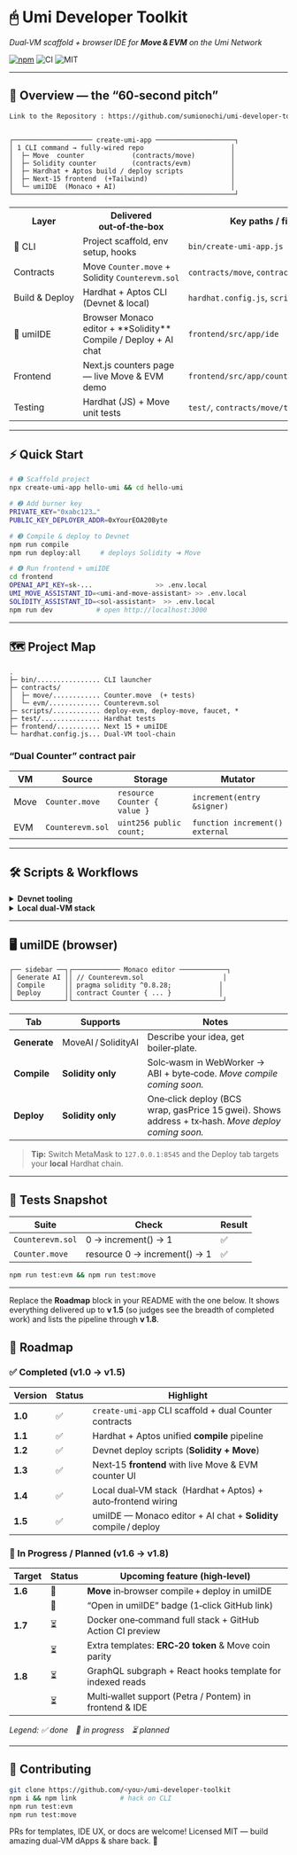 # 🖰 Umi Developer Toolkit

_Dual‑VM scaffold + browser IDE for **Move & EVM** on the Umi Network_

[![npm](https://img.shields.io/npm/v/create-umi-app?color=cb3837&label=npm)](https://www.npmjs.com/package/create-umi-app)
![CI](https://img.shields.io/badge/tests-passing-brightgreen.svg)
![MIT](https://img.shields.io/badge/license-MIT-blue.svg)

---

## 🚦 Overview — the “60‑second pitch”

```bash
Link to the Repository : https://github.com/sumionochi/umi-developer-toolkit
```

```

┌──────────────────── create-umi-app ────────────────────┐
│ 1 CLI command → fully‑wired repo                      │
│  ├─ Move  counter            (contracts/move)         │
│  ├─ Solidity counter         (contracts/evm)          │
│  ├─ Hardhat + Aptos build / deploy scripts            │
│  ├─ Next‑15 frontend  (+Tailwind)                     │
│  └─ umiIDE  (Monaco + AI)                             │
└────────────────────────────────────────────────────────┘

```

<table>
<tr><th>Layer</th><th>Delivered out‑of‑the‑box</th><th>Key paths / files</th></tr>
<tr><td>🔹 CLI</td><td>Project scaffold, env setup, hooks</td><td><code>bin/create-umi-app.js</code></td></tr>
<tr><td>Contracts</td><td>Move <code>Counter.move</code> + Solidity <code>Counterevm.sol</code></td><td><code>contracts/move</code>, <code>contracts/evm</code></td></tr>
<tr><td>Build & Deploy</td><td>Hardhat + Aptos CLI (Devnet & local)</td><td><code>hardhat.config.js</code>, <code>scripts/*</code></td></tr>
<tr><td>🔹 umiIDE</td><td>Browser Monaco editor + **Solidity** Compile / Deploy + AI chat</td><td><code>frontend/src/app/ide</code></td></tr>
<tr><td>Frontend</td><td>Next.js counters page — live Move & EVM demo</td><td><code>frontend/src/app/counters/page.tsx</code></td></tr>
<tr><td>Testing</td><td>Hardhat (JS) + Move unit tests</td><td><code>test/</code>, <code>contracts/move/tests</code></td></tr>
</table>

---

## ⚡ Quick Start

```bash
# ➊ Scaffold project
npx create-umi-app hello-umi && cd hello-umi

# ➋ Add burner key
PRIVATE_KEY="0xabc123…"
PUBLIC_KEY_DEPLOYER_ADDR=0xYourEOA20Byte

# ➌ Compile & deploy to Devnet
npm run compile
npm run deploy:all     # deploys Solidity ➜ Move

# ➍ Run frontend + umiIDE
cd frontend
OPENAI_API_KEY=sk-...                >> .env.local
UMI_MOVE_ASSISTANT_ID=<umi-and-move‑assistant> >> .env.local
SOLIDITY_ASSISTANT_ID=<sol‑assistant>  >> .env.local
npm run dev           # open http://localhost:3000

```

---

## 🗺️ Project Map

```
.
├─ bin/................ CLI launcher
├─ contracts/
│  ├─ move/............ Counter.move  (+ tests)
│  └─ evm/............. Counterevm.sol
├─ scripts/............ deploy‑evm, deploy‑move, faucet, *
├─ test/............... Hardhat tests
├─ frontend/........... Next 15 + umiIDE
└─ hardhat.config.js... Dual‑VM tool‑chain
```

### “Dual Counter” contract pair

| VM   | Source           | Storage                      | Mutator                         |
| ---- | ---------------- | ---------------------------- | ------------------------------- |
| Move | `Counter.move`   | `resource Counter { value }` | `increment(entry &signer)`      |
| EVM  | `Counterevm.sol` | `uint256 public count;`      | `function increment() external` |

---

## 🛠️ Scripts & Workflows

<details><summary><b>Devnet tooling</b></summary>

| Script                     | Purpose                                                            |
| -------------------------- | ------------------------------------------------------------------ |
| **compile**                | Hardhat ➜ Solidity & Move (via <code>@moved/hardhat-plugin</code>) |
| **deploy\:evm**            | Deploy Solidity (wrap byte‑code in BCS)                            |
| **deploy\:move**           | Publish Move module + initialize counter                           |
| **deploy\:all**            | Shortcut = `deploy:evm` ➜ `deploy:move`                            |
| **test\:evm / test\:move** | Unit tests for each VM                                             |

</details>

<details><summary><b>Local dual‑VM stack</b></summary>

| Script                  | What it does                                                                                                                               |
| ----------------------- | ------------------------------------------------------------------------------------------------------------------------------------------ |
| **chain\:local**        | Starts Hardhat node :8545 **and** Aptos localnet :8080                                                                                     |
| **deploy\:evm\:local**  | Deploy Solidity to localhost chain                                                                                                         |
| **deploy\:move\:local** | Publish Move to localnet                                                                                                                   |
| **dev\:local**          | ① Start both chains  ② Deploy both counters ✔ — Front‑end auto‑connects (`cache/local-counter.json`). Increment both counters **offline**. |

</details>

---

## 🖥️ umiIDE (browser)

```
┌── sidebar ──┐┌──────────── Monaco editor ────────────┐
│ Generate AI ││ // Counterevm.sol                    │
│ Compile     ││ pragma solidity ^0.8.28;            │
│ Deploy      ││ contract Counter { ... }            │
└─────────────┘└──────────────────────────────────────┘
```

| Tab          | Supports            | Notes                                                                                              |
| ------------ | ------------------- | -------------------------------------------------------------------------------------------------- |
| **Generate** | MoveAI / SolidityAI | Describe your idea, get boiler‑plate.                                                              |
| **Compile**  | **Solidity only**   | Solc‑wasm in WebWorker → ABI + byte‑code. _Move compile coming soon._                              |
| **Deploy**   | **Solidity only**   | One‑click deploy (BCS wrap, gasPrice 15 gwei). Shows address + tx‑hash. _Move deploy coming soon._ |

> **Tip:** Switch MetaMask to `127.0.0.1:8545` and the Deploy tab targets your **local** Hardhat chain.

---

## 🧪 Tests Snapshot

| Suite            | Check                        | Result |
| ---------------- | ---------------------------- | ------ |
| `Counterevm.sol` | 0 → increment() → 1          | ✅     |
| `Counter.move`   | resource 0 → increment() → 1 | ✅     |

```bash
npm run test:evm && npm run test:move
```

---

Replace the **Roadmap** block in your README with the one below.
It shows everything delivered up to **v 1.5** (so judges see the breadth of completed work) and lists the pipeline through **v 1.8**.

## 🌄 Roadmap

### ✅ Completed (v1.0 → v1.5)

| Version | Status | Highlight                                                        |
| ------- | ------ | ---------------------------------------------------------------- |
| **1.0** | ✅     | `create-umi-app` CLI scaffold + dual Counter contracts           |
| **1.1** | ✅     | Hardhat + Aptos unified **compile** pipeline                     |
| **1.2** | ✅     | Devnet deploy scripts (**Solidity + Move**)                      |
| **1.3** | ✅     | Next‑15 **frontend** with live Move & EVM counter UI             |
| **1.4** | ✅     | Local dual‑VM stack  (Hardhat + Aptos) + auto‑frontend wiring    |
| **1.5** | ✅     | umiIDE — Monaco editor + AI chat + **Solidity** compile / deploy |

### 🚧 In Progress / Planned (v1.6 → v1.8)

| Target  | Status | Upcoming feature (high‑level)                             |
| ------- | ------ | --------------------------------------------------------- |
| **1.6** | 🔄     | **Move** in‑browser compile + deploy in umiIDE            |
|         | 🔄     | “Open in umiIDE” badge (1‑click GitHub link)              |
| **1.7** | ⏳     | Docker one‑command full stack + GitHub Action CI preview  |
|         | ⏳     | Extra templates: **ERC‑20 token** & Move coin parity      |
| **1.8** | ⏳     | GraphQL subgraph + React hooks template for indexed reads |
|         | ⏳     | Multi‑wallet support (Petra / Pontem) in frontend & IDE   |

_Legend: ✅ done 🔄 in progress ⏳ planned_

---

## 🤝 Contributing

```bash
git clone https://github.com/<you>/umi-developer-toolkit
npm i && npm link           # hack on CLI
npm run test:evm
npm run test:move
```

PRs for templates, IDE UX, or docs are welcome!
Licensed MIT — build amazing dual‑VM dApps & share back. 🚀
